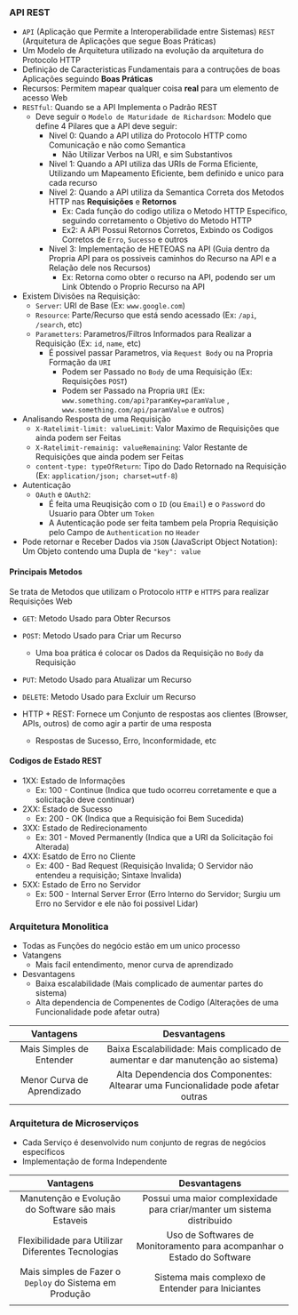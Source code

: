 ### API REST

- `API` (Aplicação que Permite a Interoperabilidade entre Sistemas) `REST` (Arquitetura de Aplicações que segue Boas
  Práticas)
- Um Modelo de Arquitetura utilizado na evolução da arquitetura do Protocolo HTTP
- Definição de Caracteristicas Fundamentais para a contruções de boas Aplicações seguindo **Boas Práticas**
- Recursos: Permitem mapear qualquer coisa **real** para um elemento de acesso Web
- `RESTful`: Quando se a API Implementa o Padrão REST
    - Deve seguir o `Modelo de Maturidade de Richardson`: Modelo que define 4 Pilares que a API deve seguir:
        - Nivel 0: Quando a API utiliza do Protocolo HTTP como Comunicação e não como Semantica
            - Não Utilizar Verbos na URI, e sim Substantivos
        - Nivel 1: Quando a API utiliza das URIs de Forma Eficiente, Utilizando um Mapeamento Eficiente, bem definido e
          unico para cada recurso
        - Nivel 2: Quando a API utiliza da Semantica Correta dos Metodos HTTP nas **Requisições** e **Retornos**
            - Ex: Cada função do codigo utiliza o Metodo HTTP Especifico, seguindo corretamento o Objetivo do Metodo
              HTTP
            - Ex2: A API Possui Retornos Corretos, Exbindo os Codigos Corretos de `Erro`, `Sucesso` e outros
        - Nivel 3: Implementação de HETEOAS na API (Guia dentro da Propria API para os possiveis caminhos do Recurso na
          API e a Relação dele nos Recursos)
            - Ex: Retorna como obter o recurso na API, podendo ser um Link Obtendo o Proprio Recurso na API
- Existem Divisões na Requisição:
    - `Server`: URI de Base (Ex: `www.google.com`)
    - `Resource`: Parte/Recurso que está sendo acessado (Ex: `/api`, `/search`, etc)
    - `Parametters`: Parametros/Filtros Informados para Realizar a Requisição (Ex: `id`, `name`, etc)
        - É possivel passar Parametros, via `Request Body` ou na Propria Formação da `URI`
            - Podem ser Passado no `Body` de uma Requisição (Ex: Requisições `POST`)
            - Podem ser Passado na Propria `URI` (Ex: `www.something.com/api?paramKey=paramValue`
              , `www.something.com/api/paramValue` e outros)
- Analisando Resposta de uma Requisição
    - `X-Ratelimit-limit: valueLimit`: Valor Maximo de Requisições que ainda podem ser Feitas
    - `X-Ratelimit-remainig: valueRemaining`: Valor Restante de Requisições que ainda podem ser Feitas
    - `content-type: typeOfReturn`: Tipo do Dado Retornado na Requisição (Ex: `application/json; charset=utf-8`)
- Autenticação
    - `OAuth` e `OAuth2`:
        - É feita uma Reuqisição com o `ID` (ou `Email`) e o `Password` do Usuario para Obter um `Token`
        - A Autenticação pode ser feita tambem pela Propria Requisição pelo Campo de `Authentication` no `Header`
- Pode retornar e Receber Dados via `JSON` (JavaScript Object Notation): Um Objeto contendo uma Dupla de `"key": value`

#### Principais Metodos

Se trata de Metodos que utilizam o Protocolo `HTTP` e `HTTPS` para realizar Requisições Web

- `GET`: Metodo Usado para Obter Recursos
- `POST`: Metodo Usado para Criar um Recurso
    - Uma boa prática é colocar os Dados da Requisição no `Body` da Requisição
- `PUT`: Metodo Usado para Atualizar um Recurso
- `DELETE`: Metodo Usado para Excluir um Recurso

- HTTP + REST: Fornece um Conjunto de respostas aos clientes (Browser, APIs, outros) de como agir a partir de uma
  resposta
    - Respostas de Sucesso, Erro, Inconformidade, etc

#### Codigos de Estado REST

- 1XX: Estado de Informações
    - Ex: 100 - Continue (Indica que tudo ocorreu corretamente e que a solicitação deve continuar)
- 2XX: Estado de Sucesso
    - Ex: 200 - OK (Indica que a Requisição foi Bem Sucedida)
- 3XX: Estado de Redirecionamento
    - Ex: 301 - Moved Permanently (Indica que a URI da Solicitação foi Alterada)
- 4XX: Esatdo de Erro no Cliente
    - Ex: 400 - Bad Request (Requisição Invalida; O Servidor não entendeu a requisição; Sintaxe Invalida)
- 5XX: Estado de Erro no Servidor
    - Ex: 500 - Internal Server Error (Erro Interno do Servidor; Surgiu um Erro no Servidor e ele não foi possivel
      Lidar)

### Arquitetura Monolitica

- Todas as Funções do negócio estão em um unico processo
- Vatangens
    - Mais facil entendimento, menor curva de aprendizado
- Desvantagens
    - Baixa escalabilidade (Mais complicado de aumentar partes do sistema)
    - Alta dependencia de Compenentes de Codigo (Alterações de uma Funcionalidade pode afetar outra)

|         Vantagens          |                                    Desvantagens                                     |
|:--------------------------:|:-----------------------------------------------------------------------------------:|
|  Mais Simples de Entender  |   Baixa Escalabilidade: Mais complicado de aumentar e dar manutenção ao sistema)    |
| Menor Curva de Aprendizado |  Alta Dependencia dos Componentes: Altearar uma Funcionalidade pode afetar outras   |

### Arquitetura de Microserviços

- Cada Serviço é desenvolvido num conjunto de regras de negócios especificos
- Implementação de forma Independente

|                        Vantagens                        |                              Desvantagens                              |
|:-------------------------------------------------------:|:----------------------------------------------------------------------:|
|   Manutenção e Evolução do Software são mais Estaveis   | Possui uma maior complexidade para criar/manter um sistema distribuido |
|   Flexibilidade para Utilizar Diferentes Tecnologias    | Uso de Softwares de Monitoramento para acompanhar o Estado do Software |
| Mais simples de Fazer o `Deploy` do Sistema em Produção |           Sistema mais complexo de Entender para Iniciantes            |
|                                                         |                                                                        |
